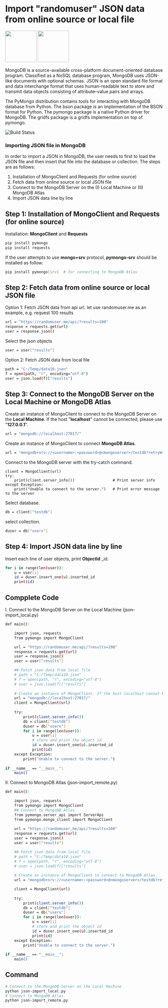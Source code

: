 # Import "randomuser" JSON data from online source or local file
<a href="#"><img src="https://www.python.org/static/img/python-logo.png" width="100"></img></a>
<a href="#"><img src="https://webimages.mongodb.com/_com_assets/cms/kusb9stg1ndrp7j53-MongoDBLogoBrand1.png" width="100"></img></a>

MongoDB is a source-available cross-platform document-oriented database program. Classified as a NoSQL database program, MongoDB uses JSON-like documents with optional schemas. JSON is an open standard file format and data interchange format that uses human-readable text to store and transmit data objects consisting of attribute–value pairs and arrays. 

The PyMongo distribution contains tools for interacting with MongoDB database from Python. The bson package is an implementation of the BSON format for Python. The pymongo package is a native Python driver for MongoDB. The gridfs package is a gridfs implementation on top of pymongo.

![Build Status](https://travis-ci.org/joemccann/dillinger.svg?branch=master)

### Importing JSON file in MongoDB
In order to import a JSON in MongoDB, the user needs to first to load the JSON file and then insert that file into the database or collection. The steps are as follows:
1. Installation of MongoClient and Requests (for online source)
2. Fetch data from online source or local JSON file
3. Connect to the MongoDB Server on the (I) Local Machine or (II) MongoDB Atlas
4. Import JSON data line by line

## Step 1: Installation of MongoClient and Requests (for online source)
Installation: **MongoClient** and **Requests** 

```sh
pip install pymongo
pip install requests
```
If the user attempts to use **mongo+srv** protocol, **pymongo-srv** should be installed as follow:
```sh
pip install pymongo[srv]  # for connecting to MongoDB Atlas
```

## Step 2: Fetch data from online source or local JSON file
Option 1: Fetch JSON data from api url. let use randomuser.me as an example, e.g. request 100 results
```sh
url = "https://randomuser.me/api/?results=100"
response = requests.get(url)
user = response.json()
```
Select the json objects 
```sh
user = user["results"] 
```
Option 2: Fetch JSON data from local file
```sh
path = "C:/Temp/data10.json"
f = open(path, "r", encoding="utf-8")
user = json.load(f)["results"]
```
## Step 3: Connect to the MongoDB Server on the Local Machine or MongoDB Atlas
Create an instance of MongoClient to connect to the MongoDB Server on the **Local Machine**. If the host "**localhost**" cannot be connected, please use "**127.0.0.1**".

```sh
url = "mongodb://localhost:27017/"
```
Create an instance of MongoClient to connect **MongoDB Atlas**.
```sh
url = "mongodb+srv://<username>:<password>@<mongoserver>/testdb?retryWrites=true&w=majority"
```

Connect to the MongoDB server with the try-catch command.
```
client = MongoClient(url)
try:
    print(client.server_info())                 # Print server info
except Exception:
    print("Unable to connect to the server.")   # Print error message to the server
```

Select database.
```sh
db = client["testdb"]
```

select collection.
```sh
duser = db["users"]
```
## Step 4: Import JSON data line by line
Insert each line of user objects, print **ObjectId** _id.
```sh
for i in range(len(user)):
    u = user[i]
    id = duser.insert_one(u).inserted_id
    print(id)
```

## Compplete Code

I. Connect to the MongoDB Server on the Local Machine (json-import_local.py)

```sh
def main():

    import json, requests
    from pymongo import MongoClient

    url = "https://randomuser.me/api/?results=100"
    response = requests.get(url)
    user = response.json()
    user = user["results"]

    ## Fetch json data from local file
    # path = "C:/Temp/data10.json"
    # f = open(path, "r", encoding="utf-8")
    # user = json.load(f)["results"]
    
    # Create an instance of MongoClient. If the host localhost cannot be connected, please use 127.0.0.1.
    url = "mongodb://localhost:27017/"
    client = MongoClient(url)
    
    try:
        print(client.server_info())
        db = client["testdb"]
        duser = db["users"]
        for i in range(len(user)):
            u = user[i]
            # store and print the object id
            id = duser.insert_one(u).inserted_id
            print(id)
    except Exception:
        print("Unable to connect to the server.")
        
if __name__ == "__main__":
    main()
```

II. Connect to MongoDB Atlas (json-import_remote.py)
```sh
def main():

    import json, requests
    from pymongo import MongoClient
    ## Connect to MongoDB Atlas
    from pymongo.server_api import ServerApi
    from pymongo.mongo_client import MongoClient
    
    url = "https://randomuser.me/api/?results=100"
    response = requests.get(url)
    user = response.json()
    user = user["results"]

    ## Fetch json data from local file
    # path = "C:/Temp/data10.json"
    # f = open(path, "r", encoding="utf-8")
    # user = json.load(f)["results"]
    
    # Create an instance of MongoClient to connect to MongoDB Atlas.
    url = "mongodb+srv://<username>:<password>@<mongoserver>/testdb?retryWrites=true&w=majority"

    client = MongoClient(url)
    
    try:
        print(client.server_info())
        db = client["testdb"]
        duser = db["users"]
        for i in range(len(user)):
            u = user[i]
            # store and print the object id
            id = duser.insert_one(u).inserted_id
            print(id)
    except Exception:
        print("Unable to connect to the server.")
        
if __name__ == "__main__":
    main()
```

## Command
```sh
# Connect to the MongoDB Server on the Local Machine
python json-import_local.py
# Connect to MongoDB Atlas
python json-import_remote.py
```